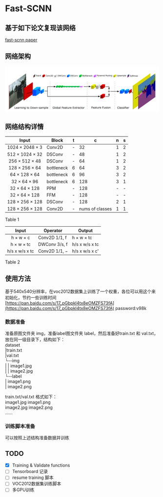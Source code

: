 # Fast-SCNN
## 基于如下论文复现该网络  
[fast-scnn paper](https://arxiv.org/pdf/1902.04502.pdf)
## 网络架构
![network arch](paper/imgs/arch.png)
## 网络结构详情
|Input|Block|t|c|n|s|
|:-:|---|---|---|---|---|
|1024 × 2048 × 3|Conv2D|-|32|1|2|
|512 × 1024 × 32|DSConv|-|48|1|2|
|256 × 512 × 48|DSConv|-|64|1|2|
|128 × 256 × 64|bottleneck|6|64|3|2|
|64 × 128 × 64|bottleneck|6|96|3|2|
|32 × 64 × 96|bottleneck|6|128|3|1|
|32 × 64 × 128|PPM|-|128|-|-|
|32 × 64 × 128|FFM|-|128|-|-|
|128 × 256 × 128|DSConv|-|128|2|1|
|128 × 256 × 128|Conv2D|-|nums of classes|1|1|
  
Table 1  
  
|Input|Operator|Output|
|:-:|---|---|
|h × w × c|Conv2D 1/1, f|h × w × tc|
|h × w × tc|DWConv 3/s, f|h/s x w/s x tc|
|h/s x w/s x tc|Conv2D 1/1, −|h/s x w/s x c'|
  
Table 2
## 使用方法
基于540x540分辨率，在voc2012数据集上训练了一个权重，各位可以用这个来初始化，节约一些训练时间  
[https://pan.baidu.com/s/17_pGbpkI4tx8eOMZFS73fA](https://pan.baidu.com/s/17_pGbpkI4tx8eOMZFS73fA)
password:v98k
### 数据准备
准备原图文件夹 img，准备label图文件夹 label，然后准备好train.txt 和 val.txt，放在同一级目录下，结构如下：  
dataset  
|train.txt  
|val.txt  
└--img  
| |  image1.jpg  
| |  image2.jpg  
└--label  
 |  image1.png  
 |  image2.png  

 train.txt/val.txt 格式如下：  
 image1.jpg image1.png  
 image2.jpg image2.png  
 ......
 

### 训练脚本准备
可以按照上述结构准备数据并训练

## TODO
- [x] Training & Validate functions
- [ ] Tensorboard 记录
- [ ] resume training 脚本
- [ ] VOC2012数据集训练脚本
- [ ] 多GPU训练
